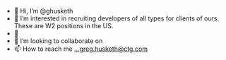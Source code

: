 - 👋 Hi, I’m @ghusketh
- 👀 I’m interested in recruiting developers of all types for clients of ours. These are W2 positions in the US.
- 🌱 
- 💞️ I’m looking to collaborate on 
- 📫 How to reach me ...greg.husketh@ctg.com

<!---
ghusketh/ghusketh is a ✨ special ✨ repository because its `README.md` (this file) appears on your GitHub profile.
You can click the Preview link to take a look at your changes.
--->
